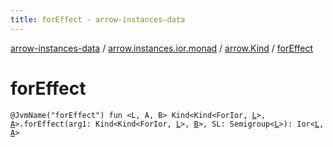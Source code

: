 ```yaml
---
title: forEffect - arrow-instances-data
---
```


[arrow-instances-data](../../index.html) / [arrow.instances.ior.monad](../index.html) / [arrow.Kind](index.html) / [forEffect](./for-effect.html)

# forEffect

`@JvmName("forEffect") fun <L, A, B> Kind<Kind<ForIor, `[`L`](for-effect.html#L)`>, `[`A`](for-effect.html#A)`>.forEffect(arg1: Kind<Kind<ForIor, `[`L`](for-effect.html#L)`>, `[`B`](for-effect.html#B)`>, SL: Semigroup<`[`L`](for-effect.html#L)`>): Ior<`[`L`](for-effect.html#L)`, `[`A`](for-effect.html#A)`>`